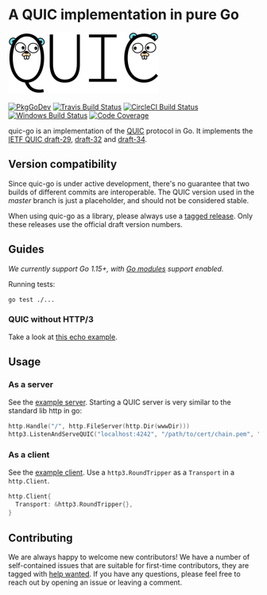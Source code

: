 # A QUIC implementation in pure Go

<img src="docs/quic.png" width=303 height=124>

[![PkgGoDev](https://pkg.go.dev/badge/github.com/PKURio/quic-go)](https://pkg.go.dev/github.com/PKURio/quic-go)
[![Travis Build Status](https://img.shields.io/travis/lucas-clemente/quic-go/master.svg?style=flat-square&label=Travis+build)](https://travis-ci.org/lucas-clemente/quic-go)
[![CircleCI Build Status](https://img.shields.io/circleci/project/github/lucas-clemente/quic-go.svg?style=flat-square&label=CircleCI+build)](https://circleci.com/gh/lucas-clemente/quic-go)
[![Windows Build Status](https://img.shields.io/appveyor/ci/lucas-clemente/quic-go/master.svg?style=flat-square&label=windows+build)](https://ci.appveyor.com/project/lucas-clemente/quic-go/branch/master)
[![Code Coverage](https://img.shields.io/codecov/c/github/lucas-clemente/quic-go/master.svg?style=flat-square)](https://codecov.io/gh/lucas-clemente/quic-go/)

quic-go is an implementation of the [QUIC](https://en.wikipedia.org/wiki/QUIC) protocol in Go. It implements the [IETF QUIC draft-29](https://tools.ietf.org/html/draft-ietf-quic-transport-29), [draft-32](https://tools.ietf.org/html/draft-ietf-quic-transport-32) and [draft-34](https://tools.ietf.org/html/draft-ietf-quic-transport-34).

## Version compatibility

Since quic-go is under active development, there's no guarantee that two builds of different commits are interoperable. The QUIC version used in the *master* branch is just a placeholder, and should not be considered stable.

When using quic-go as a library, please always use a [tagged release](https://github.com/PKURio/quic-go/releases). Only these releases use the official draft version numbers.

## Guides

*We currently support Go 1.15+, with [Go modules](https://github.com/golang/go/wiki/Modules) support enabled.*

Running tests:

    go test ./...

### QUIC without HTTP/3

Take a look at [this echo example](example/echo/echo.go).

## Usage

### As a server

See the [example server](example/main.go). Starting a QUIC server is very similar to the standard lib http in go:

```go
http.Handle("/", http.FileServer(http.Dir(wwwDir)))
http3.ListenAndServeQUIC("localhost:4242", "/path/to/cert/chain.pem", "/path/to/privkey.pem", nil)
```

### As a client

See the [example client](example/client/main.go). Use a `http3.RoundTripper` as a `Transport` in a `http.Client`.

```go
http.Client{
  Transport: &http3.RoundTripper{},
}
```

## Contributing

We are always happy to welcome new contributors! We have a number of self-contained issues that are suitable for first-time contributors, they are tagged with [help wanted](https://github.com/PKURio/quic-go/issues?q=is%3Aissue+is%3Aopen+label%3A%22help+wanted%22). If you have any questions, please feel free to reach out by opening an issue or leaving a comment.
